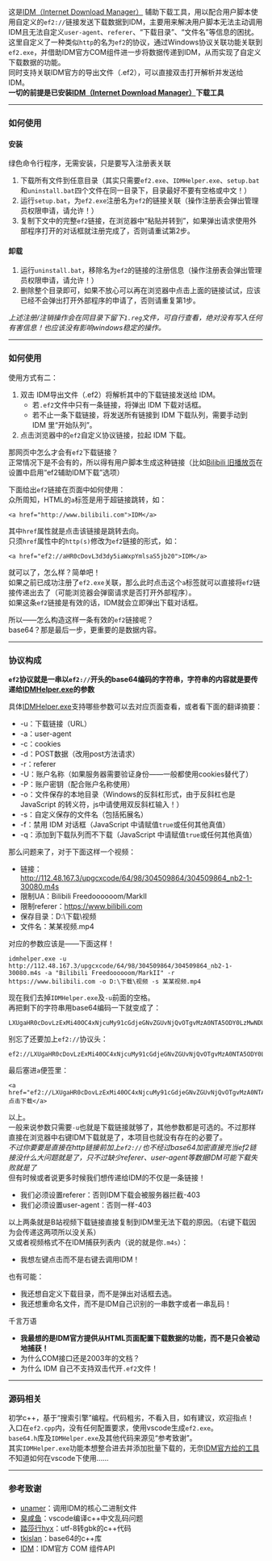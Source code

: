这是[IDM（Internet Download Manager）](http://www.internetdownloadmanager.com/) 辅助下载工具，用以配合用户脚本使用自定义的`ef2://`链接发送下载数据到IDM，主要用来解决用户脚本无法主动调用IDM且无法自定义`user-agent`、`referer`、“下载目录”、“文件名”等信息的困扰。  
这里自定义了一种类似`http`的名为`ef2`的协议，通过Windows协议关联功能关联到`ef2.exe`，并借助IDM官方COM组件进一步将数据传递到IDM，从而实现了自定义下载数据的功能。  
同时支持关联IDM官方的导出文件（.ef2），可以直接双击打开解析并发送给 IDM。  
**一切的前提是已安装[IDM（Internet Download Manager）](http://www.internetdownloadmanager.com/)下载工具**  

---
### 如何使用

#### 安装
绿色命令行程序，无需安装，只是要写入注册表关联
1. 下载所有文件到任意目录（其实只需要`ef2.exe`、`IDMHelper.exe`、`setup.bat`和`uninstall.bat`四个文件在同一目录下，目录最好不要有空格或中文！）
2. 运行`setup.bat`，为`ef2.exe`注册名为`ef2`的链接关联（操作注册表会弹出管理员权限申请，请允许！）
3. 复制下文中的完整`ef2`链接，在浏览器中“粘贴并转到”，如果弹出请求使用外部程序打开的对话框就注册完成了，否则请重试第2步。

#### 卸载
1. 运行`uninstall.bat`，移除名为`ef2`的链接的注册信息（操作注册表会弹出管理员权限申请，请允许！）  
2. 删除整个目录即可，如果不放心可以再在浏览器中点击上面的链接试试，应该已经不会弹出打开外部程序的申请了，否则请重复第1步。

*上述注册/注销操作会在同目录下留下`1.reg`文件，可自行查看，绝对没有写入任何有害信息！也应该没有影响windows稳定的操作。*

---
### 如何使用
使用方式有二：
   1. 双击 IDM导出文件（.ef2）将解析其中的下载链接发送给 IDM。
      - 若`.ef2`文件中只有一条链接，将弹出 IDM 下载对话框。
      - 若不止一条下载链接，将发送所有链接到 IDM 下载队列，需要手动到 IDM 里“开始队列”。
   2. 点击浏览器中的`ef2`自定义协议链接，拉起 IDM 下载。

那网页中怎么才会有`ef2`下载链接？  
正常情况下是不会有的，所以得有用户脚本生成这种链接（比如[Bilibili 旧播放页](https://github.com/MotooriKashin/Bilibili-Old/)在设置中启用“ef2辅助IDM下载”选项）  

下面给出`ef2`链接在页面中如何使用：    
众所周知，HTML的`a`标签是用于超链接跳转，如：
```
<a href="http://www.bilibili.com">IDM</a>
```
其中`href`属性就是点击该链接是跳转去向。  
只须`href`属性中的`http(s)`修改为`ef2`链接的形式，如：
```
<a href="ef2://aHR0cDovL3d3dy5iaWxpYmlsaS5jb20">IDM</a>
```
就可以了，怎么样？简单吧！  
如果之前已成功注册了`ef2.exe`关联，那么此时点击这个`a`标签就可以直接将`ef2`链接传递出去了（可能浏览器会弹窗请求是否打开外部程序）。  
如果这条`ef2`链接是有效的话，IDM就会立即弹出下载对话框。  

所以——怎么构造这样一条有效的`ef2`链接呢？  
base64？那是最后一步，更重要的是数据内容。

---
### 协议构成
**`ef2`协议就是一串以`ef2://`开头的base64编码的字符串，字符串的内容就是要传递给[IDMHelper.exe](https://github.com/unamer/IDMHelper)的参数**  

具体[IDMHelper.exe](https://github.com/unamer/IDMHelper)支持哪些参数可以去对应页面查看，或者看下面的翻译摘要：
   - -u：下载链接（URL）
   - -a：user-agent
   - -c：cookies
   - -d：POST数据（改用post方法请求）
   - -r：referer
   - -U：账户名称（如果服务器需要验证身份——一般都使用cookies替代了）
   - -P：账户密钥（配合账户名称使用）
   - -o：文件保存的本地目录（Windows的反斜杠形式，由于反斜杠也是 JavaScript 的转义符，js中请使用双反斜杠输入！）
   - -s：自定义保存的文件名（包括拓展名）
   - -f：禁用 IDM 对话框（JavaScript 中请赋值`true`或任何其他真值）
   - -q：添加到下载队列而不下载（JavaScript 中请赋值`true`或任何其他真值）

那么问题来了，对于下面这样一个视频：
   - 链接：http://112.48.167.3/upgcxcode/64/98/304509864/304509864_nb2-1-30080.m4s
   - 限制UA：Bilibili Freedoooooom/MarkII
   - 限制referer：https://www.bilibili.com
   - 保存目录：D:\下载\视频
   - 文件名：某某视频.mp4

对应的参数应该是——下面这样！
```
idmhelper.exe -u http://112.48.167.3/upgcxcode/64/98/304509864/304509864_nb2-1-30080.m4s -a "Bilibili Freedoooooom/MarkII" -r https://www.bilibili.com -o D:\下载\视频 -s 某某视频.mp4
```
现在我们去掉`IDMHelper.exe`及`-u`前面的空格。  
再把剩下的字符串用base64编码一下就变成了：
```
LXUgaHR0cDovLzExMi40OC4xNjcuMy91cGdjeGNvZGUvNjQvOTgvMzA0NTA5ODY0LzMwNDUwOTg2NF9uYjItMS0zMDA4MC5tNHMgLWEgIkJpbGliaWxpIEZyZWVkb29vb29vbS9NYXJrSUkiIC1yIGh0dHBzOi8vd3d3LmJpbGliaWxpLmNvbSAtbyBEOlzkuIvovb1c6KeG6aKRIC1zIOafkOafkOinhumikS5tcDQ
```
别忘了还要加上`ef2://`协议头：
```
ef2://LXUgaHR0cDovLzExMi40OC4xNjcuMy91cGdjeGNvZGUvNjQvOTgvMzA0NTA5ODY0LzMwNDUwOTg2NF9uYjItMS0zMDA4MC5tNHMgLWEgIkJpbGliaWxpIEZyZWVkb29vb29vbS9NYXJrSUkiIC1yIGh0dHBzOi8vd3d3LmJpbGliaWxpLmNvbSAtbyBEOlzkuIvovb1c6KeG6aKRIC1zIOafkOafkOinhumikS5tcDQ
```
最后塞进`a`便签里：
```
<a href="ef2://LXUgaHR0cDovLzExMi40OC4xNjcuMy91cGdjeGNvZGUvNjQvOTgvMzA0NTA5ODY0LzMwNDUwOTg2NF9uYjItMS0zMDA4MC5tNHMgLWEgIkJpbGliaWxpIEZyZWVkb29vb29vbS9NYXJrSUkiIC1yIGh0dHBzOi8vd3d3LmJpbGliaWxpLmNvbSAtbyBEOlzkuIvovb1c6KeG6aKRIC1zIOafkOafkOinhumikS5tcDQ">点击下载</a>
```
以上。  
一般来说参数只需要`-u`也就是下载链接就够了，其他参数都是可选的。不过那样直接在浏览器中右键IDM下载就是了，本项目也就没有存在的必要了。  
*不过你要要是直接在http链接前加上`ef2://`也不经过base64加密直接充当ef2链接没什么大问题就是了，只不过缺少referer、user-agent等数据IDM可能下载失败就是了*  
但有时候或者说更多时候我们想传递给IDM的不仅是一条链接！
   - 我们必须设置referer：否则IDM下载会被服务器拦截-403
   - 我们必须设置user-agent：否则一样-403

以上两条就是B站视频下载链接直接复制到IDM里无法下载的原因。（右键下载因为会传递这两项所以没关系）  
又或者视频格式不在IDM捕获列表内（说的就是你`.m4s`）：
   - 我想左键点击而不是右键去调用IDM！
  
也有可能：
   - 我还想自定义下载目录，而不是弹出对话框去选。
   - 我还想重命名文件，而不是IDM自己识别的一串数字或者一串乱码！  

千言万语
   - **我最想的是IDM官方提供从HTML页面配置下载数据的功能，而不是只会被动地捕获！**  
   - 为什么COM接口还是2003年的文档？
   - 为什么 IDM 自己不支持双击代开`.ef2`文件！

---
### 源码相关
初学c++，基于“搜索引擎”编程。代码粗劣，不看入目，如有建议，欢迎指点！  
入口在`ef2.cpp`内，没有任何配置要求，使用vscode生成`ef2.exe`。      
`base64.h`库及`IDMHelper.exe`及其他代码来源见“参考致谢”。  
其实`IDMHelper.exe`功能本想整合进去并添加批量下载的，无奈[IDM官方给的工具](http://www.internetdownloadmanager.com/support/idm_api.html)不知道如何在vscode下使用……

---
### 参考致谢
- [unamer](https://github.com/unamer/IDMHelper)：调用IDM的核心二进制文件
- [臭咸鱼](https://www.cnblogs.com/chouxianyu/p/11249810.html)：vscode编译c++中文乱码问题
- [踏莎行hyx](https://blog.csdn.net/u012234115/article/details/83186386)：utf-8转gbk的c++代码
- [tkislan](https://github.com/tkislan/base64)：base64的c++库  
- [IDM](http://www.internetdownloadmanager.com/support/idm_api.html)：IDM官方 COM 组件API